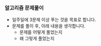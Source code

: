 ### 알고리즘 문제풀이
- 일주일에 3문제 이상 푸는 것을 목표로 합니다.
- 문제를 풀이 후, 아래 내용을 생각합니다.
    - 문제를 어떻게 풀었는지
    - 왜 그렇게 풀었는지

